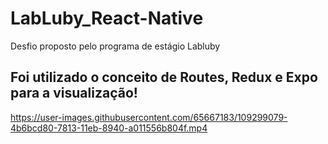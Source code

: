 # LabLuby_React-Native

Desfio proposto pelo programa de estágio Labluby

## Foi utilizado o conceito de Routes, Redux e Expo para a visualização!
<!-- YOUTUBE:START -->
https://user-images.githubusercontent.com/65667183/109299079-4b6bcd80-7813-11eb-8940-a011556b804f.mp4
<!-- YOUTUBE:END-->

